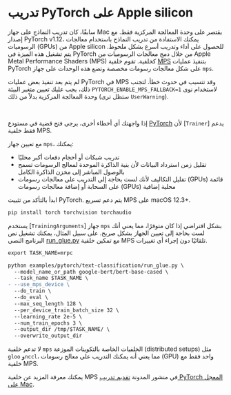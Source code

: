 # تدريب PyTorch على Apple silicon

سابقًا، كان تدريب النماذج على جهاز Mac يقتصر على وحدة المعالجة المركزية فقط. مع إصدار PyTorch v1.12، يمكنك الاستفادة من تدريب النماذج باستخدام معالجات الرسوميات (GPUs) من Apple silicon للحصول على أداء وتدريب أسرع بشكل ملحوظ. يتم تشغيل هذه الميزة في PyTorch من خلال دمج معالجات الرسوميات من Apple Metal Performance Shaders (MPS) كخلفية. تقوم خلفية [MPS](https://pytorch.org/docs/stable/notes/mps.html) بتنفيذ عمليات PyTorch على شكل معالجات رسومات مخصصة وتضع هذه الوحدات على جهاز `mps`.

<Tip warning={true}>

لم يتم بعد تنفيذ بعض عمليات PyTorch في MPS وقد تتسبب في حدوث خطأ. لتجنب ذلك، يجب عليك تعيين متغير البيئة `PYTORCH_ENABLE_MPS_FALLBACK=1` لاستخدام نوى وحدة المعالجة المركزية بدلاً من ذلك (ستظل ترى `UserWarning`).

<br>

إذا واجهتك أي أخطاء أخرى، يرجى فتح قضية في مستودع [PyTorch](https://github.com/pytorch/pytorch/issues) لأن [`Trainer`] يدعم فقط خلفية MPS.

</Tip>

مع تعيين جهاز `mps`، يمكنك:

* تدريب شبكات أو أحجام دفعات أكبر محليًا
* تقليل زمن استرداد البيانات لأن بنية الذاكرة الموحدة لمعالج الرسومات تسمح بالوصول المباشر إلى مخزن الذاكرة الكامل
* تقليل التكاليف لأنك لست بحاجة إلى التدريب على معالجات رسومات (GPUs) قائمة على السحابة أو إضافة معالجات رسومات (GPUs) محلية إضافية

ابدأ بالتأكد من تثبيت PyTorch. يتم دعم تسريع MPS على macOS 12.3+.

```bash
pip install torch torchvision torchaudio
```

يستخدم [`TrainingArguments`] جهاز `mps` بشكل افتراضي إذا كان متوفرًا، مما يعني أنك لست بحاجة إلى تعيين الجهاز بشكل صريح. على سبيل المثال، يمكنك تشغيل نص البرنامج النصي [run_glue.py](https://github.com/huggingface/transformers/blob/main/examples/pytorch/text-classification/run_glue.py) مع تمكين خلفية MPS تلقائيًا دون إجراء أي تغييرات.

```diff
export TASK_NAME=mrpc

python examples/pytorch/text-classification/run_glue.py \
  --model_name_or_path google-bert/bert-base-cased \
  --task_name $TASK_NAME \
- --use_mps_device \
  --do_train \
  --do_eval \
  --max_seq_length 128 \
  --per_device_train_batch_size 32 \
  --learning_rate 2e-5 \
  --num_train_epochs 3 \
  --output_dir /tmp/$TASK_NAME/ \
  --overwrite_output_dir
```

لا تدعم خلفية `mps` الخلفيات الخاصة بالتكوينات الموزعة (distributed setups) مثل `gloo` و`nccl`، مما يعني أنه يمكنك التدريب على معالج رسومات (GPU) واحد فقط مع خلفية MPS.

يمكنك معرفة المزيد عن خلفية MPS في منشور المدونة [تقديم تدريب PyTorch المعجل على Mac](https://pytorch.org/blog/introducing-accelerated-pytorch-training-on-mac/).